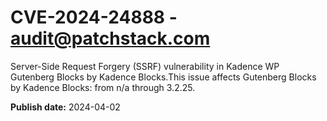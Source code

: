# CVE-2024-24888 - audit@patchstack.com

Server-Side Request Forgery (SSRF) vulnerability in Kadence WP Gutenberg Blocks by Kadence Blocks.This issue affects Gutenberg Blocks by Kadence Blocks: from n/a through 3.2.25.



**Publish date:** 2024-04-02
